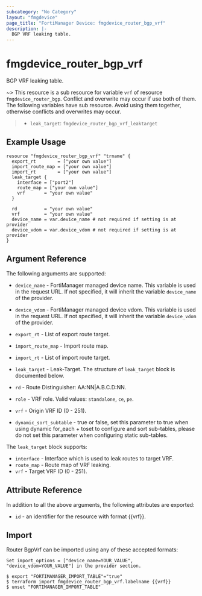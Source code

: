 ```yaml
---
subcategory: "No Category"
layout: "fmgdevice"
page_title: "FortiManager Device: fmgdevice_router_bgp_vrf"
description: |-
  BGP VRF leaking table.
---
```


# fmgdevice_router_bgp_vrf
BGP VRF leaking table.

~> This resource is a sub resource for variable `vrf` of resource `fmgdevice_router_bgp`. Conflict and overwrite may occur if use both of them.
The following variables have sub resource. Avoid using them together, otherwise conflicts and overwrites may occur.
>- `leak_target`: `fmgdevice_router_bgp_vrf_leaktarget`



## Example Usage

```hcl
resource "fmgdevice_router_bgp_vrf" "trname" {
  export_rt        = ["your own value"]
  import_route_map = ["your own value"]
  import_rt        = ["your own value"]
  leak_target {
    interface = ["port2"]
    route_map = ["your own value"]
    vrf       = "your own value"
  }

  rd          = "your own value"
  vrf         = "your own value"
  device_name = var.device_name # not required if setting is at provider
  device_vdom = var.device_vdom # not required if setting is at provider
}
```

## Argument Reference


The following arguments are supported:

* `device_name` - FortiManager managed device name. This variable is used in the request URL. If not specified, it will inherit the variable `device_name` of the provider.
* `device_vdom` - FortiManager managed device vdom. This variable is used in the request URL. If not specified, it will inherit the variable `device_vdom` of the provider.

* `export_rt` - List of export route target.
* `import_route_map` - Import route map.
* `import_rt` - List of import route target.
* `leak_target` - Leak-Target. The structure of `leak_target` block is documented below.
* `rd` - Route Distinguisher: AA:NN|A.B.C.D:NN.
* `role` - VRF role. Valid values: `standalone`, `ce`, `pe`.

* `vrf` - Origin VRF ID (0 - 251).
* `dynamic_sort_subtable` - true or false, set this parameter to true when using dynamic for_each + toset to configure and sort sub-tables, please do not set this parameter when configuring static sub-tables.

The `leak_target` block supports:

* `interface` - Interface which is used to leak routes to target VRF.
* `route_map` - Route map of VRF leaking.
* `vrf` - Target VRF ID (0 - 251).


## Attribute Reference

In addition to all the above arguments, the following attributes are exported:
* `id` - an identifier for the resource with format {{vrf}}.

## Import

Router BgpVrf can be imported using any of these accepted formats:
```
Set import_options = ["device_name=YOUR_VALUE", "device_vdom=YOUR_VALUE"] in the provider section.

$ export "FORTIMANAGER_IMPORT_TABLE"="true"
$ terraform import fmgdevice_router_bgp_vrf.labelname {{vrf}}
$ unset "FORTIMANAGER_IMPORT_TABLE"
```

